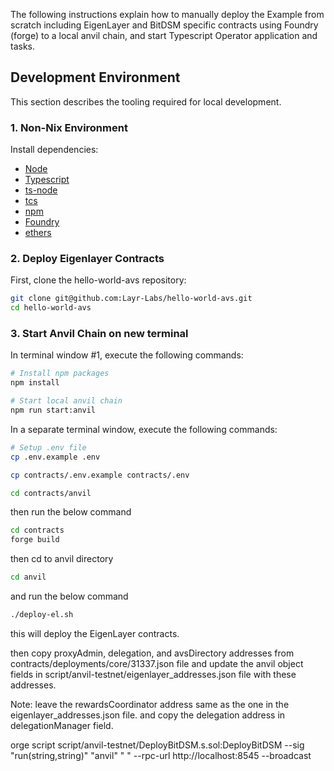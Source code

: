 The following instructions explain how to manually deploy the Example from scratch including EigenLayer and BitDSM specific contracts using Foundry (forge) to a local anvil chain, and start Typescript Operator application and tasks.

## Development Environment

This section describes the tooling required for local development.

### 1. Non-Nix Environment

Install dependencies:

- [Node](https://nodejs.org/en/download/)
- [Typescript](https://www.typescriptlang.org/download)
- [ts-node](https://www.npmjs.com/package/ts-node)
- [tcs](https://www.npmjs.com/package/tcs#installation)
- [npm](https://docs.npmjs.com/downloading-and-installing-node-js-and-npm)
- [Foundry](https://getfoundry.sh/)
- [ethers](https://www.npmjs.com/package/ethers)

### 2. Deploy Eigenlayer Contracts

First, clone the hello-world-avs repository:

```bash
git clone git@github.com:Layr-Labs/hello-world-avs.git
cd hello-world-avs
```

### 3. Start Anvil Chain on new terminal

In terminal window #1, execute the following commands:

```bash
# Install npm packages
npm install

# Start local anvil chain
npm run start:anvil
```

In a separate terminal window, execute the following commands:

```sh
# Setup .env file
cp .env.example .env

cp contracts/.env.example contracts/.env

cd contracts/anvil
```

then run the below command

```sh
cd contracts
forge build
```

then cd to anvil directory

```sh
cd anvil
```

and run the below command

```sh
./deploy-el.sh

```

this will deploy the EigenLayer contracts.

then copy proxyAdmin, delegation, and avsDirectory addresses from contracts/deployments/core/31337.json file and update the anvil object fields in script/anvil-testnet/eigenlayer_addresses.json file with these addresses.

Note: leave the rewardsCoordinator address same as the one in the eigenlayer_addresses.json file. and copy the delegation address in delegationManager field.

orge script script/anvil-testnet/DeployBitDSM.s.sol:DeployBitDSM --sig "run(string,string)" "anvil" " " --rpc-url http://localhost:8545 --broadcast
